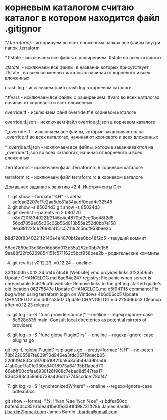 # корневым каталогом считаю каталог в котором находится файл .gitignor
**/.terraform/* - игнорируем во всех вложенных папках все файлы внутри папок .terraform

*.tfstate	- исключаем все файлы с раширением .tfstate во всех каталогах 

*.tfstate.* - исключаем все файлы, в названии которых присутствует .tfstate., 
во всех вложенных каталогах начиная от корневого и всех вложенных

crash.log - исключаем файл crash.log в корневом каталоге

*.tfvars - исключаем все файлы с раширением .tfvars во всех каталогах начиная от корневого и всех вложенных

override.tf	- исключаем файл override.tf в корневом каталоге

override.tf.json - исключаем файл override.tf.json в корневом каталоге

*_override.tf	- исключаем все файлы, которые заканчиваются на _override.tf во всех каталогах, 
начиная от корневого и всех вложенных

*_override.tf.json - исключаем все файлы, которые заканчиваются на _override.tf.json  во всех каталогах, 
начиная от корневого и всех вложенных

.terraformrc - исключаем файл  .terraformrc в корневом каталоге

terraform.rc - исключаем файл  terraform.rc в корневом каталоге 

Домашнее задание к занятию «2.4. Инструменты Git»

1) git show --format="%H" -s aefea
	aefead2207ef7e2aa5dc81a34aedf0cad4c32545
2) git show -s 85024d3
	git show -s 85024d3
3) git rev-list --parents -n 2 b8d720
b8d720f8340221f2146e4e4870bf2ee0bc48f2d5 56cd7859e05c36c06b56d013b55a252d0bb7e158 9ea88f22fc6269854151c571162c5bcf958bee2b

b8d720f8340221f2146e4e4870bf2ee0bc48f2d5 - текущий коммит

56cd7859e05c36c06b56d013b55a252d0bb7e158 9ea88f22fc6269854151c571162c5bcf958bee2b - родительские коммиты 

4) git rev-list v0.12.23..v0.12.24 --oneline 

33ff1c03b v0.12.24
b14b74c49 [Website] vmc provider links
3f235065b Update CHANGELOG.md
6ae64e247 registry: Fix panic when server is unreachable
5c619ca1b website: Remove links to the getting started guide's old location
06275647e Update CHANGELOG.md
d5f9411f5 command: Fix bug when using terraform login on Windows
4b6d06cc5 Update CHANGELOG.md
dd01a3507 Update CHANGELOG.md
225466bc3 Cleanup after v0.12.23 release

5) git log -p -S "func providersource("  --oneline --regexp-ignore-case
8c928e835 main: Consult local directories as potential mirrors of providers

6) git log -p -S "func globalPluginDirs"  --oneline --regexp-ignore-case
plugins.go

git log -L :globalPluginDirs:plugins.go --pretty=format:"%H" --no-patch
78b12205587fe839f10d946ea3fdc06719decb05
52dbf94834cb970b510f2fba853a5b49ad9b1a46
41ab0aef7a0fe030e84018973a64135b11abcd70
66ebff90cdfaa6938f26f908c7ebad8d547fea17
8364383c359a6b738a436d1b7745ccdce178df47

7) git log -p -S "synchronizedWriters"  --oneline --regexp-ignore-case
bdfea50cc

git show --format="%H %an %ae %cn %ce" -s bdfea50cc
bdfea50cc85161dea41be0fe3381fd98731ff786 James Bardin j.bardin@gmail.com James Bardin j.bardin@gmail.com